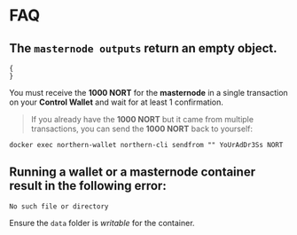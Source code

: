 # FAQ

## The `masternode outputs` return an empty object.
```
{
}
```

You must receive the **1000 NORT** for the **masternode** in a single transaction on your **Control Wallet** and wait for at least 1 confirmation.
> If you already have the **1000 NORT** but it came from multiple transactions, you can send the **1000 NORT** back to yourself:
```
docker exec northern-wallet northern-cli sendfrom "" YoUrAdDr3Ss NORT
```

## Running a **wallet** or a **masternode** container result in the following error:
```
No such file or directory
```

Ensure the `data` folder is *writable* for the container.
